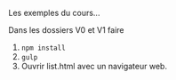 Les exemples du cours...

Dans les dossiers V0 et V1 faire

1. `npm install`
2. `gulp`
3. Ouvrir list.html avec un navigateur web.
